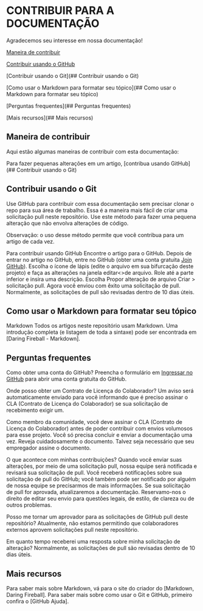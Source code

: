
# CONTRIBUIR PARA A DOCUMENTAÇÃO

Agradecemos seu interesse em nossa documentação!

[Maneira de contribuir](https://github.com/Quimicall/ProjetoPHP/blob/main/contribuindo.md#maneira-de-contribuir)

[Contribuir usando o GitHub](https://github.com/Quimicall/ProjetoPHP/blob/main/contribuindo.md#maneira-de-contribuir)

[Contribuir usando o Git](## Contribuir usando o Git)

[Como usar o Markdown para formatar seu tópico](## Como usar o Markdown para formatar seu tópico)

[Perguntas frequentes](## Perguntas frequentes)

[Mais recursos](## Mais recursos)


## Maneira de contribuir

Aqui estão algumas maneiras de contribuir com esta documentação:

Para fazer pequenas alterações em um artigo, [contribua usando GitHub](## Contribuir usando o Git)
## Contribuir usando o Git

Use GitHub para contribuir com essa documentação sem precisar clonar o repo para sua área de trabalho. Essa é a maneira mais fácil de criar uma solicitação pull neste repositório. Use este método para fazer uma pequena alteração que não envolva alterações de código.

Observação: o uso desse método permite que você contribua para um artigo de cada vez.

Para contribuir usando GitHub
Encontre o artigo para o GitHub.
Depois de entrar no artigo no GitHub, entre no GitHub (obter uma conta gratuita [Join GitHub](https://github.com/join)).
Escolha o ícone de lápis (edite o arquivo em sua bifurcação deste projeto) e faça as alterações na janela editar<>de arquivo.
Role até a parte inferior e insira uma descrição.
Escolha Propor alteração de arquivo Criar > solicitação pull.
Agora você enviou com êxito uma solicitação de pull. Normalmente, as solicitações de pull são revisadas dentro de 10 dias úteis.
## Como usar o Markdown para formatar seu tópico

Markdown
Todos os artigos neste repositório usam Markdown. Uma introdução completa (e listagem de toda a sintaxe) pode ser encontrada em [Daring Fireball - Markdown].
## Perguntas frequentes

Como obter uma conta do GitHub?
Preencha o formulário em [Ingressar no GitHub](https://github.com/join) para abrir uma conta gratuita do GitHub.

Onde posso obter um Contrato de Licença do Colaborador?
Um aviso será automaticamente enviado para você informando que é preciso assinar o CLA (Contrato de Licença do Colaborador) se sua solicitação de recebimento exigir um.

Como membro da comunidade, você deve assinar o CLA (Contrato de Licença do Colaborador) antes de poder contribuir com envios volumosos para esse projeto. Você só precisa concluir e enviar a documentação uma vez. Reveja cuidadosamente o documento. Talvez seja necessário que seu empregador assine o documento.

O que acontece com minhas contribuições?
Quando você enviar suas alterações, por meio de uma solicitação pull, nossa equipe será notificada e revisará sua solicitação de pull. Você receberá notificações sobre sua solicitação de pull do GitHub; você também pode ser notificado por alguém de nossa equipe se precisarmos de mais informações. Se sua solicitação de pull for aprovada, atualizaremos a documentação. Reservamo-nos o direito de editar seu envio para questões legais, de estilo, de clareza ou de outros problemas.

Posso me tornar um aprovador para as solicitações de GitHub pull deste repositório?
Atualmente, não estamos permitindo que colaboradores externos aprovem solicitações pull neste repositório.

Em quanto tempo receberei uma resposta sobre minha solicitação de alteração?
Normalmente, as solicitações de pull são revisadas dentro de 10 dias úteis.
## Mais recursos

Para saber mais sobre Markdown, vá para o site do criador do [Markdown, Daring Fireball].
Para saber mais sobre como usar o Git e GitHub, primeiro confira o [GitHub Ajuda].
